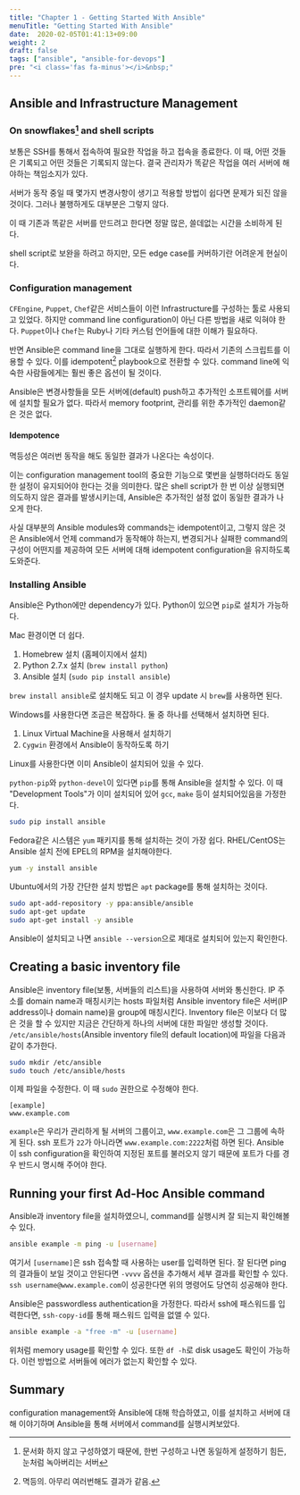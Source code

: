```yaml
---
title: "Chapter 1 - Getting Started With Ansible"
menuTitle: "Getting Started With Ansible"
date:  2020-02-05T01:41:13+09:00
weight: 2
draft: false
tags: ["ansible", "ansible-for-devops"]
pre: "<i class='fas fa-minus'></i>&nbsp;"
---
```


## Ansible and Infrastructure Management

### On snowflakes[^1] and shell scripts

보통은 SSH를 통해서 접속하여 필요한 작업을 하고 접속을 종료한다. 이 때, 어떤 것들은 기록되고 어떤 것들은 기록되지 않는다. 결국 관리자가 똑같은 작업을 여러 서버에 해야하는 책임소지가 있다.

서버가 동작 중일 때 몇가지 변경사항이 생기고 적용할 방법이 쉽다면 문제가 되진 않을 것이다.
그러나 불행하게도 대부분은 그렇지 않다.

이 때 기존과 똑같은 서버를 만드려고 한다면 정말 많은, 쓸데없는 시간을 소비하게 된다.

shell script로 보완을 하려고 하지만, 모든 edge case를 커버하기란 어려운게 현실이다.

### Configuration management

`CFEngine`, `Puppet`, `Chef`같은 서비스들이 이런 Infrastructure를 구성하는 툴로 사용되고 있었다. 하지만 command line configuration이 아닌 다른 방법을 새로 익혀야 한다. `Puppet`이나 `Chef`는 Ruby나 기타 커스텀 언어들에 대한 이해가 필요하다.

반면 Ansible은 command line을 그대로 실행하게 한다. 따라서 기존의 스크립트를 이용할 수 있다. 이를 idempotent[^2] playbook으로 전환할 수 있다. command line에 익숙한 사람들에게는 훨씬 좋은 옵션이 될 것이다.

Ansible은 변경사항들을 모든 서버에(default) push하고 추가적인 소프트웨어를 서버에 설치할 필요가 없다. 따라서 memory footprint, 관리를 위한 추가적인 daemon같은 것은 없다.

#### Idempotence

멱등성은 여러번 동작을 해도 동일한 결과가 나온다는 속성이다.

이는 configuration management tool의 중요한 기능으로 몇번을 실행하더라도 동일한 설정이 유지되어야 한다는 것을 의미한다. 많은 shell script가 한 번 이상 실행되면 의도하지 않은 결과를 발생시키는데, Ansible은 추가적인 설정 없이 동일한 결과가 나오게 한다.

사실 대부분의 Ansible modules와 commands는 idempotent이고, 그렇지 않은 것은 Ansible에서 언제 command가 동작해야 하는지, 변경되거나 실패한 command의 구성이 어떤지를 제공하여 모든 서버에 대해 idempotent configuration을 유지하도록 도와준다.

### Installing Ansible

Ansible은 Python에만 dependency가 있다. Python이 있으면 `pip`로 설치가 가능하다.

Mac 환경이면 더 쉽다.

1. Homebrew 설치 (홈페이지에서 설치)
2. Python 2.7.x 설치 (`brew install python`)
3. Ansible 설치 (`sudo pip install ansible`)

`brew install ansible`로 설치해도 되고 이 경우 update 시 `brew`를 사용하면 된다.

Windows를 사용한다면 조금은 복잡하다. 둘 중 하나를 선택해서 설치하면 된다.

1. Linux Virtual Machine을 사용해서 설치하기
2. `Cygwin` 환경에서 Ansible이 동작하도록 하기

Linux를 사용한다면 이미 Ansible이 설치되어 있을 수 있다.

`python-pip`와 `python-devel`이 있다면 `pip`를 통해 Ansible을 설치할 수 있다. 이 때 "Development Tools"가 이미 설치되어 있어 `gcc`, `make` 등이 설치되어있음을 가정한다.

```bash
sudo pip install ansible
```

Fedora같은 시스템은 `yum` 패키지를 통해 설치하는 것이 가장 쉽다. RHEL/CentOS는 Ansible 설치 전에 EPEL의 RPM을 설치해야한다.

```bash
yum -y install ansible
```

Ubuntu에서의 가장 간단한 설치 방법은 `apt` package를 통해 설치하는 것이다.

```bash
sudo apt-add-repository -y ppa:ansible/ansible
sudo apt-get update
sudo apt-get install -y ansible
```

Ansible이 설치되고 나면 `ansible --version`으로 제대로 설치되어 있는지 확인한다.

## Creating a basic inventory file

Ansible은 inventory file(보통, 서버들의 리스트)을 사용하여 서버와 통신한다. IP 주소를 domain name과 매칭시키는 hosts 파일처럼 Ansible inventory file은 서버(IP address이나 domain name)을 group에 매칭시킨다. Inventory file은 이보다 더 많은 것을 할 수 있지만 지금은 간단하게 하나의 서버에 대한 파일만 생성할 것이다. `/etc/ansible/hosts`(Ansible inventory file의 default location)에 파일을 다음과 같이 추가한다.

```bash
sudo mkdir /etc/ansible
sudo touch /etc/ansible/hosts
```

이제 파일을 수정한다. 이 때 `sudo` 권한으로 수정해야 한다.

```hosts
[example]
www.example.com
```

`example`은 우리가 관리하게 될 서버의 그룹이고, `www.example.com`은 그 그룹에 속하게 된다. ssh 포트가 `22`가 아니라면 `www.example.com:2222`처럼 하면 된다. Ansible이 ssh configuration을 확인하여 지정된 포트를 불러오지 않기 때문에 포트가 다를 경우 반드시 명시해 주어야 한다.

## Running your first Ad-Hoc Ansible command

Ansible과 inventory file을 설치하였으니, command를 실행시켜 잘 되는지 확인해볼 수 있다.

```bash
ansible example -m ping -u [username]
```

여기서 `[username]`은 ssh 접속할 때 사용하는 user를 입력하면 된다. 잘 된다면 ping의 결과들이 보일 것이고 안된다면 `-vvvv` 옵션을 추가해서 세부 결과를 확인할 수 있다. `ssh username@www.example.com`이 성공한다면 위의 명령어도 당연히 성공해야 한다.

Ansible은 passwordless authentication을 가정한다. 따라서 ssh에 패스워드를 입력한다면, `ssh-copy-id`를 통해 패스워드 입력을 없앨 수 있다.

```bash
ansible example -a "free -m" -u [username]
```

위처럼 memory usage를 확인할 수 있다. 또한 `df -h`로 disk usage도 확인이 가능하다. 이런 방법으로 서버들에 에러가 없는지 확인할 수 있다.

## Summary

configuration management와 Ansible에 대해 학습하였고, 이를 설치하고 서버에 대해 이야기하며 Ansible을 통해 서버에서 command를 실행시켜보았다.

[^1]: 문서화 하지 않고 구성하였기 때문에, 한번 구성하고 나면 동일하게 설정하기 힘든, 눈처럼 녹아버리는 서버

[^2]: 멱등의. 아무리 여러번해도 결과가 같음.

